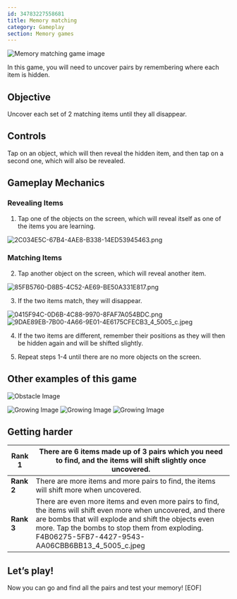 ```yaml
---
id: 34783227558681
title: Memory matching
category: Gameplay
section: Memory games
---
```

![Memory matching game image](https://help.studycat.com/hc/article_attachments/34783202572569)

In this game, you will need to uncover pairs by remembering where each item is hidden.

Objective
---------

Uncover each set of 2 matching items until they all disappear.

Controls
--------

Tap on an object, which will then reveal the hidden item, and then tap on a second one, which will also be revealed.

Gameplay Mechanics
------------------

### Revealing Items

1. Tap one of the objects on the screen, which will reveal itself as one of the items you are learning.

![2C034E5C-67B4-4AE8-B338-14ED53945463.png](https://help.studycat.com/hc/article_attachments/34783202572569)

### Matching Items

2. Tap another object on the screen, which will reveal another item.

![85FB5760-D8B5-4C52-AE69-BE50A331E817.png](https://help.studycat.com/hc/article_attachments/34783227455641)

3. If the two items match, they will disappear.

![0415F94C-0D6B-4C88-9970-8FAF7A054BDC.png](https://help.studycat.com/hc/article_attachments/34783202585497) ![9DAE89EB-7B00-4A66-9E01-4E6175CFECB3_4_5005_c.jpeg](https://help.studycat.com/hc/article_attachments/34783202588569)

4. If the two items are different, remember their positions as they will then be hidden again and will be shifted slightly.

5. Repeat steps 1-4 until there are no more objects on the screen.

Other examples of this game
---------------------------

![Obstacle Image](https://help.studycat.com/hc/article_attachments/34783227488537)

![Growing Image](https://help.studycat.com/hc/article_attachments/34783227493913) ![Growing Image](https://help.studycat.com/hc/article_attachments/34783202605977) ![Growing Image](https://help.studycat.com/hc/article_attachments/34783202616089)

Getting harder
--------------

| **Rank 1** | There are 6 items made up of 3 pairs which you need to find, and the items will shift slightly once uncovered. |
| --- | --- |
| **Rank 2** | There are more items and more pairs to find, the items will shift more when uncovered. |
| **Rank 3** | There are even more items and even more pairs to find, the items will shift even more when uncovered, and there are bombs that will explode and shift the objects even more. Tap the bombs to stop them from exploding. F4B06275-5FB7-4427-9543-AA06CBB6BB13_4_5005_c.jpeg |

**Let’s play!**
---------------

Now you can go and find all the pairs and test your memory!
[EOF]
